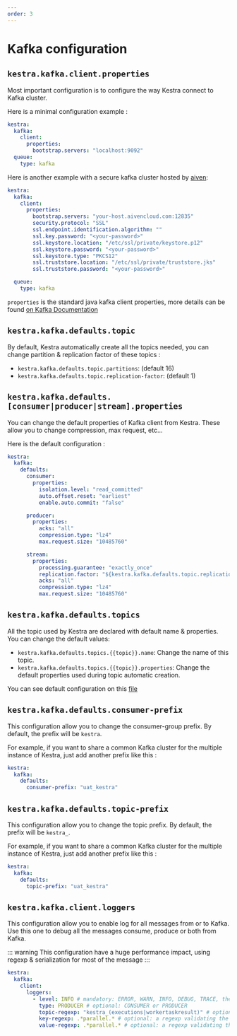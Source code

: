 ```yaml
---
order: 3
---
```

# Kafka configuration

## `kestra.kafka.client.properties`
Most important configuration is to configure the way Kestra connect to Kafka cluster.


Here is a minimal configuration example :
```yaml
kestra:
  kafka:
    client:
      properties:
        bootstrap.servers: "localhost:9092"
  queue:
    type: kafka
```


Here is another example with a secure kafka cluster hosted by [aiven](https://aiven.io):
```yaml
kestra:
  kafka:
    client:
      properties:
        bootstrap.servers: "your-host.aivencloud.com:12835"
        security.protocol: "SSL"
        ssl.endpoint.identification.algorithm: ""
        ssl.key.password: "<your-password>"
        ssl.keystore.location: "/etc/ssl/private/keystore.p12"
        ssl.keystore.password: "<your-password>"
        ssl.keystore.type: "PKCS12"
        ssl.truststore.location: "/etc/ssl/private/truststore.jks"
        ssl.truststore.password: "<your-password>"

  queue:
    type: kafka
```


`properties` is the standard java kafka client properties, more details can be found [on Kafka Documentation](https://kafka.apache.org/documentation/)

## `kestra.kafka.defaults.topic`
By default, Kestra automatically create all the topics needed, you can change partition & replication factor of these topics :
- `kestra.kafka.defaults.topic.partitions`: (default 16)
- `kestra.kafka.defaults.topic.replication-factor`: (default 1)

## `kestra.kafka.defaults.[consumer|producer|stream].properties`
You can change the default properties of Kafka client from Kestra. These allow you to change compression, max request, etc...

Here is the default configuration :
```yaml
kestra:
  kafka:
    defaults:
      consumer:
        properties:
          isolation.level: "read_committed"
          auto.offset.reset: "earliest"
          enable.auto.commit: "false"

      producer:
        properties:
          acks: "all"
          compression.type: "lz4"
          max.request.size: "10485760"

      stream:
        properties:
          processing.guarantee: "exactly_once"
          replication.factor: "${kestra.kafka.defaults.topic.replication-factor}"
          acks: "all"
          compression.type: "lz4"
          max.request.size: "10485760"
```





## `kestra.kafka.defaults.topics`
All the topic used by Kestra are declared with default name & properties. You can change the default values:

- `kestra.kafka.defaults.topics.{{topic}}.name`: Change the name of this topic.
- `kestra.kafka.defaults.topics.{{topic}}.properties`: Change the default properties used during topic automatic creation.

You can see default configuration on this [file](https://github.com/kestra-io/kestra/blob/develop/cli/src/main/resources/application.yml)

## `kestra.kafka.defaults.consumer-prefix`
This configuration allow you to change the consumer-group prefix. By default, the prefix will be `kestra`.

For example, if you want to share a common Kafka cluster for the multiple instance of Kestra, just add another prefix like this :

```yaml
kestra:
  kafka:
    defaults:
      consumer-prefix: "uat_kestra"
```

## `kestra.kafka.defaults.topic-prefix`
This configuration allow you to change the topic prefix. By default, the prefix will be `kestra_`.

For example, if you want to share a common Kafka cluster for the multiple instance of Kestra, just add another prefix like this :

```yaml
kestra:
  kafka:
    defaults:
      topic-prefix: "uat_kestra"
```

## `kestra.kafka.client.loggers`
This configuration allow you to enable log for all messages from or to Kafka. Use this one to debug all the messages consume, produce or both from Kafka.

::: warning
This configuration have a huge performance impact, using regexp & serialization for most of the message
:::

```yaml
kestra:
  kafka:
    client:
      loggers:
        - level: INFO # mandatory: ERROR, WARN, INFO, DEBUG, TRACE, the logger must be configured at least at this level for class io.kestra.runner.kafka.AbstractInterceptor
          type: PRODUCER # optional: CONSUMER or PRODUCER
          topic-regexp: "kestra_(executions|workertaskresult)" # optional: a regexp validating the topic
          key-regexp: .*parallel.* # optional: a regexp validating the key
          value-regexp: .*parallel.* # optional: a regexp validating the json full body
```